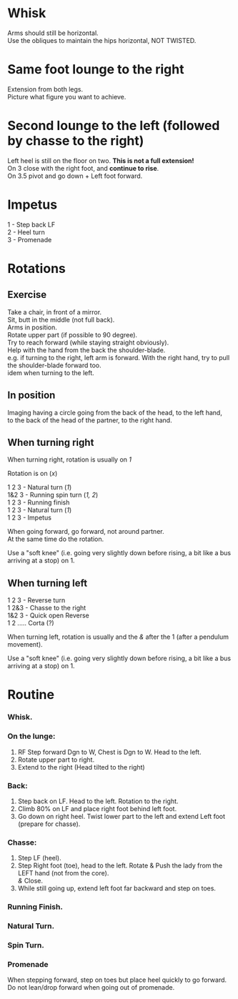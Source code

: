 # Whisk  

Arms should still be horizontal.  
Use the obliques to maintain the hips horizontal, NOT TWISTED.  

# Same foot lounge to the right  

Extension from both legs.  
Picture what figure you want to achieve.  

# Second lounge to the left (followed by chasse to the right)  

Left heel is still on the floor on two. **This is not a full extension!**  
On 3 close with the right foot, and **continue to rise**.  
On 3.5 pivot and go down + Left foot forward.  

# Impetus  

1 - Step back LF  
2 - Heel turn  
3 - Promenade  

# Rotations  

## Exercise  

Take a chair, in front of a mirror.  
Sit, butt in the middle (not full back).  
Arms in position.  
Rotate upper part (if possible to 90 degree).  
Try to reach forward (while staying straight obviously).  
Help with the hand from the back the shoulder-blade.  
e.g. if turning to the right, left arm is forward. With the right hand, try to pull the shoulder-blade forward too.  
idem when turning to the left.  

## In position  

Imaging having a circle going from the back of the head, to the left hand,  
to the back of the head of the partner, to the right hand.  

## When turning right  

When turning right, rotation is usually on *1*  

Rotation is on (*x*)  

1 2 3 - Natural turn (*1*)  
1&2 3 - Running spin turn (*1, 2*)  
1 2 3 - Running finish  
1 2 3 - Natural turn (*1*)  
1 2 3 - Impetus  

When going forward, go forward, not around partner.  
At the same time do the rotation.  

Use a "soft knee" (i.e. going very slightly down before rising, a bit like a bus arriving at a stop) on 1.  

## When turning left  

1 2 3 - Reverse turn  
1 2&3 - Chasse to the right  
1&2 3 - Quick open Reverse  
1 2 ..... Corta (?)  

When turning left, rotation is usually and the *&* after the 1 (after a pendulum movement).  


Use a "soft knee" (i.e. going very slightly down before rising, a bit like a bus arriving at a stop) on 1.  

# Routine  

### Whisk.  

### On the lunge:  

1. RF Step forward Dgn to W, Chest is Dgn to W. Head to the left.  
2. Rotate upper part to right.  
3. Extend to the right (Head tilted to the right)  

### Back:  

1. Step back on LF. Head to the left. Rotation to the right.  
2. Climb 80% on LF and place right foot behind left foot.  
3. Go down on right heel. Twist lower part to the left and extend Left foot (prepare for chasse).  

### Chasse:  

1. Step LF (heel).  
2. Step Right foot (toe), head to the left. Rotate & Push the lady from the LEFT hand (not from the core).  
*&* Close.  
3. While still going up, extend left foot far backward and step on toes.  

### Running Finish.  

### Natural Turn.  

### Spin Turn.  

### Promenade  

When stepping forward, step on toes but place heel quickly to go forward.  
Do not lean/drop forward when going out of promenade.  
